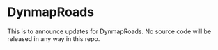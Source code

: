 # DynmapRoads
This is to announce updates for DynmapRoads. No source code will be released in any way in this repo.
